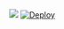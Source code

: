 <img src="https://telegra.ph/file/073739f94f4967faf9643.jpg">

<a href="https://heroku.com/deploy?template=https://github.com/TEAM-FLUFFY/ATHIF-EFX/tree/main">
  <img src="https://www.herokucdn.com/deploy/button.svg" alt="Deploy">
</a>
</p>
</details>
